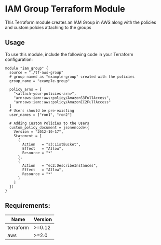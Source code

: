 # IAM Group Terraform Module

This Terraform module creates an IAM Group in AWS along with the policies and custom polcies attaching to the groups

## Usage

To use this module, include the following code in your Terraform configuration:

```
module "iam_group" {
  source = "./tf-aws-group"
  # group named as "example-group" created with the policies
  group_name = "example-group"

  policy_arns = [
    "<attach-your-policies-arn>",
    "arn:aws:iam::aws:policy/AmazonS3FullAccess",
    "arn:aws:iam::aws:policy/AmazonEC2FullAccess"
  ]
  # Users should be pre-existing
  user_names = ["ron1", "ron2"]

  # Adding Custom Policies to the Users
  custom_policy_document = jsonencode({
    Version = "2012-10-17",
    Statement = [
      {
        Action   = "s3:ListBucket",
        Effect   = "Allow",
        Resource = "*"
      },
      {
        Action   = "ec2:DescribeInstances",
        Effect   = "Allow",
        Resource = "*"
      }
    ]
  })
}
```

## Requirements:

| Name      | Version |
| --------- | ------- |
| terraform | >=0.12  |
| aws       | >=2.0   |
